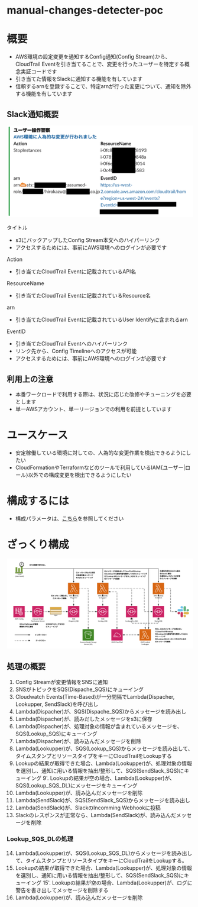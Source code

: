 # manual-changes-detecter-poc
# 概要
- AWS環境の設定変更を通知するConfig通知(Config Stream)から、CloudTrail Eventを引き当てることで、変更を行ったユーザーを特定する概念実証コードです
- 引き当てた情報をSlackに通知する機能を有しています
- 信頼するarnを登録することで、特定arnが行った変更について、通知を除外する機能を有しています

## Slack通知概要
![slack-nortify2.png](/docs/pixs/slack-nortify2.png)

タイトル
- s3にバックアップしたConfig Stream本文へのハイパーリンク
- アクセスするためには、事前にAWS環境へのログインが必要です

Action
- 引き当てたCloudTrail Eventに記載されているAPI名

ResourceName
- 引き当てたCloudTrail Eventに記載されているResource名

arn
- 引き当てたCloudTrail Eventに記載されているUser Identifyに含まれるarn

EventID
- 引き当てたCloudTrail Eventへのハイパーリンク
- リンク先から、Config Timelineへのアクセスが可能
- アクセスするためには、事前にAWS環境へのログインが必要です

## 利用上の注意
- 本番ワークロードで利用する際は、状況に応じた改修やチューニングを必要とします
- 単一AWSアカウント、単一リージョンでの利用を前提としています

# ユースケース
- 安定稼働している環境に対しての、人為的な変更作業を検出できるようにしたい
- CloudFormationやTerraformなどのツールで利用しているIAM{ユーザー|ロール}以外での構成変更を検出できるようにしたい

# 構成するには
- 構成パラメータは、[こちら](/docs/infra.md)を参照してください

# ざっくり構成
![configuration-diagram.png](/docs/pixs/configuration-diagram.png)
## 処理の概要
1. Config Streamが変更情報をSNSに通知
2. SNSがトピックをSQS(Dispache_SQS)にキューイング
3. Cloudwatch Events(Time-Based)が一分間隔でLambda(Dispacher, Lookupper, SendSlack)を呼び出し
4. Lambda(Dispacher)が、SQS(Dispache_SQS)からメッセージを読み出し
5. Lambda(Dispacher)が、読みだしたメッセージをs3に保存
6. Lambda(Dispacher)が、処理対象の情報が含まれているメッセージを、SQS(Lookup_SQS)にキューイング
7. Lambda(Dispacher)が、読み込んだメッセージを削除
8. Lambda(Lookupper)が、SQS(Lookup_SQS)からメッセージを読み出して、タイムスタンプとリソースタイプをキーにCloudTrailをLookupする
9. Lookupの結果が取得できた場合、Lambda(Lookupper)が、処理対象の情報を選別し、通知に用いる情報を抽出/整形して、SQS(SendSlack_SQS)にキューイング
9'. Lookupの結果が空の場合、Lambda(Lookupper)が、SQS(Lookup_SQS_DL)にメッセージをキューイング
10. Lambda(Lookupper)が、読み込んだメッセージを削除
11. Lambda(SendSlack)が、SQS(SendSlack_SQS)からメッセージを読み出し
12. Lambda(SendSlack)が、SlackのIncomming Webhookに投稿
13. Slackのレスポンスが正常なら、Lambda(SendSlack)が、読み込んだメッセージを削除

### Lookup_SQS_DLの処理
14. Lambda(Lookupper)が、SQS(Lookup_SQS_DL)からメッセージを読み出して、タイムスタンプとリソースタイプをキーにCloudTrailをLookupする。
15. Lookupの結果が取得できた場合、Lambda(Lookupper)が、処理対象の情報を選別し、通知に用いる情報を抽出/整形して、SQS(SendSlack_SQS)にキューイング
15'. Lookupの結果が空の場合、Lambda(Lookupper)が、ログに警告を書き出してメッセージを削除する
16. Lambda(Lookupper)が、読み込んだメッセージを削除

